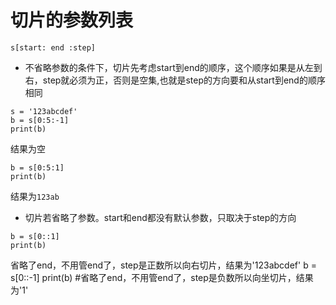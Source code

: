 # 切片的参数列表
`s[start: end :step]`
+ 不省略参数的条件下，切片先考虑start到end的顺序，这个顺序如果是从左到右，step就必须为正，否则是空集,也就是step的方向要和从start到end的顺序相同  
```
s = '123abcdef'
b = s[0:5:-1]
print(b)
```
结果为空
```
b = s[0:5:1]
print(b)
```
结果为`123ab`
+ 切片若省略了参数。start和end都没有默认参数，只取决于step的方向  
```
b = s[0::1]
print(b)
```
省略了end，不用管end了，step是正数所以向右切片，结果为'123abcdef'
b = s[0::-1]
print(b)
#省略了end，不用管end了，step是负数所以向坐切片，结果为'1'






